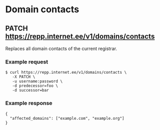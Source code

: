 # Domain contacts

## PATCH https://repp.internet.ee/v1/domains/contacts
Replaces all domain contacts of the current registrar.

### Example request
```
$ curl https://repp.internet.ee/v1/domains/contacts \
   -X PATCH \
   -u username:password \
   -d predecessor=foo \
   -d successor=bar
```
### Example response
```
{
  "affected_domains": ["example.com", "example.org"]
}
```
